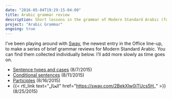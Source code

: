 ```yaml
---
date: "2016-05-04T19:29:15-04:00"
title: Arabic grammar review
description: Short lessons in the grammar of Modern Standard Arabic (fu57a)
project: "Arabic Grammar"
ongoing: true
---
```


I’ve been playing around with [Sway](http://sway.com/), the newest entry in the Office line-up, to make a series of brief grammar reviews for Modern Standard Arabic. You can find them collected individually below. I’ll add more slowly as time goes on.<!--more-->

- [Sentence types and cases](https://sway.com/osQrQGHUPWw5GfuM) (8/7/2015)
- [Conditional sentences](https://sway.com/iv9UlRRx_ld0-G3x) (8/11/2015)
- [Participles](https://sway.com/Zctq8lA2QE9vL0l4) (8/16/2015)
- {{< rtl_link text="الحال" href="https://sway.com/2BekXlw0iTUcs5H_" >}} (8/25/2015)
